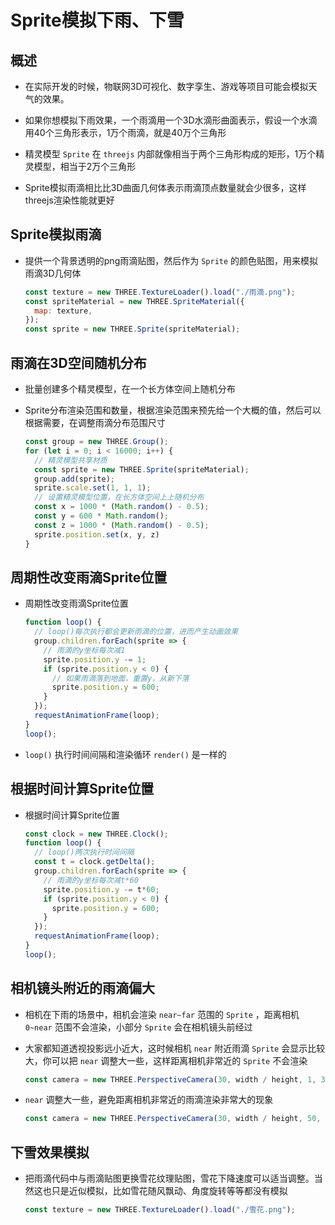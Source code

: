 # Sprite模拟下雨、下雪

## 概述

+ 在实际开发的时候，物联网3D可视化、数字孪生、游戏等项目可能会模拟天气的效果。

+ 如果你想模拟下雨效果，一个雨滴用一个3D水滴形曲面表示，假设一个水滴用40个三角形表示，1万个雨滴，就是40万个三角形
+ 精灵模型 `Sprite` 在 `threejs` 内部就像相当于两个三角形构成的矩形，1万个精灵模型，相当于2万个三角形
+ Sprite模拟雨滴相比比3D曲面几何体表示雨滴顶点数量就会少很多，这样threejs渲染性能就更好

## Sprite模拟雨滴

+ 提供一个背景透明的png雨滴贴图，然后作为 `Sprite` 的颜色贴图，用来模拟雨滴3D几何体

  ```js
  const texture = new THREE.TextureLoader().load("./雨滴.png");
  const spriteMaterial = new THREE.SpriteMaterial({
    map: texture,
  });
  const sprite = new THREE.Sprite(spriteMaterial);
  ```

## 雨滴在3D空间随机分布

+ 批量创建多个精灵模型，在一个长方体空间上随机分布

+ Sprite分布渲染范围和数量，根据渲染范围来预先给一个大概的值，然后可以根据需要，在调整雨滴分布范围尺寸

  ```js
  const group = new THREE.Group();
  for (let i = 0; i < 16000; i++) {
    // 精灵模型共享材质
    const sprite = new THREE.Sprite(spriteMaterial);
    group.add(sprite);
    sprite.scale.set(1, 1, 1);
    // 设置精灵模型位置，在长方体空间上上随机分布
    const x = 1000 * (Math.random() - 0.5);
    const y = 600 * Math.random();
    const z = 1000 * (Math.random() - 0.5);
    sprite.position.set(x, y, z)
  }
  ```

## 周期性改变雨滴Sprite位置

+ 周期性改变雨滴Sprite位置

  ```js
  function loop() {
    // loop()每次执行都会更新雨滴的位置，进而产生动画效果
    group.children.forEach(sprite => {
      // 雨滴的y坐标每次减1
      sprite.position.y -= 1;
      if (sprite.position.y < 0) {
        // 如果雨滴落到地面，重置y，从新下落
        sprite.position.y = 600;
      }
    });
    requestAnimationFrame(loop);
  }
  loop();
  ```

+ `loop()` 执行时间间隔和渲染循环 `render()` 是一样的

## 根据时间计算Sprite位置

+ 根据时间计算Sprite位置

  ```js
  const clock = new THREE.Clock();
  function loop() {
    // loop()两次执行时间间隔
    const t = clock.getDelta();
    group.children.forEach(sprite => {
      // 雨滴的y坐标每次减t*60
      sprite.position.y -= t*60;
      if (sprite.position.y < 0) {
        sprite.position.y = 600;
      }
    });
    requestAnimationFrame(loop);
  }
  loop();
  ```

## 相机镜头附近的雨滴偏大

+ 相机在下雨的场景中，相机会渲染 `near~far` 范围的 `Sprite` ，距离相机 `0~near` 范围不会渲染，小部分 `Sprite` 会在相机镜头前经过
+ 大家都知道透视投影远小近大，这时候相机 `near` 附近雨滴 `Sprite` 会显示比较大，你可以把 `near` 调整大一些，这样距离相机非常近的 `Sprite` 不会渲染

  ```js
  const camera = new THREE.PerspectiveCamera(30, width / height, 1, 3000);
  ```

+ `near` 调整大一些，避免距离相机非常近的雨滴渲染非常大的现象

  ```js
  const camera = new THREE.PerspectiveCamera(30, width / height, 50, 3000);
  ```

## 下雪效果模拟

+ 把雨滴代码中与雨滴贴图更换雪花纹理贴图，雪花下降速度可以适当调整。当然这也只是近似模拟，比如雪花随风飘动、角度旋转等等都没有模拟

  ```js
  const texture = new THREE.TextureLoader().load("./雪花.png");
  ```

